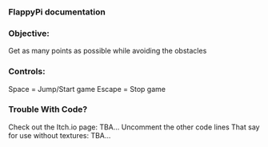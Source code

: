 ### FlappyPi documentation

### Objective:

Get as many points as possible while avoiding the obstacles

### Controls:

Space = Jump/Start game
Escape = Stop game

### Trouble With Code?

Check out the Itch.io page:
    TBA...
Uncomment the other code lines
That say for use without textures:
    TBA...
